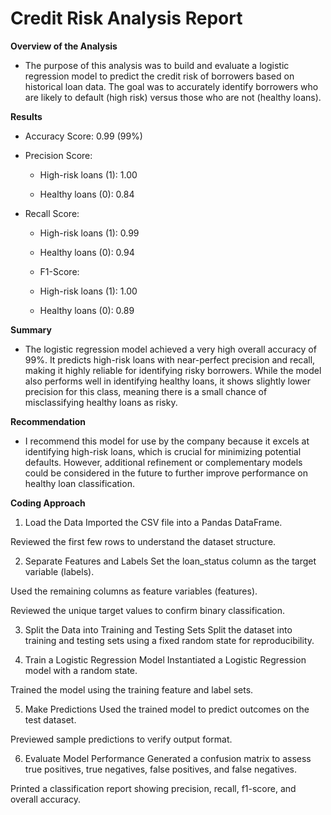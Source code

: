 # **Credit Risk Analysis Report**

**Overview of the Analysis**
 * The purpose of this analysis was to build and evaluate a logistic regression model to predict the credit risk of borrowers based on historical loan data. The goal was to accurately identify borrowers who are likely to default (high risk) versus those who are not (healthy loans).

**Results**
* Accuracy Score: 0.99 (99%)

* Precision Score:

    * High-risk loans (1): 1.00

    * Healthy loans (0): 0.84

* Recall Score:

    * High-risk loans (1): 0.99

    * Healthy loans (0): 0.94

    * F1-Score:

    * High-risk loans (1): 1.00

    * Healthy loans (0): 0.89

**Summary**
* The logistic regression model achieved a very high overall accuracy of 99%.
It predicts high-risk loans with near-perfect precision and recall, making it highly reliable for identifying risky borrowers. While the model also performs well in identifying healthy loans, it shows slightly lower precision for this class, meaning there is a small chance of misclassifying healthy loans as risky.

**Recommendation**
* I recommend this model for use by the company because it excels at identifying high-risk loans, which is crucial for minimizing potential defaults. However, additional refinement or complementary models could be considered in the future to further improve performance on healthy loan classification.




**Coding Approach**
1. Load the Data
Imported the CSV file into a Pandas DataFrame.

Reviewed the first few rows to understand the dataset structure.

2. Separate Features and Labels
Set the loan_status column as the target variable (labels).

Used the remaining columns as feature variables (features).

Reviewed the unique target values to confirm binary classification.

3. Split the Data into Training and Testing Sets
Split the dataset into training and testing sets using a fixed random state for reproducibility.

4. Train a Logistic Regression Model
Instantiated a Logistic Regression model with a random state.

Trained the model using the training feature and label sets.

5. Make Predictions
Used the trained model to predict outcomes on the test dataset.

Previewed sample predictions to verify output format.

6. Evaluate Model Performance
Generated a confusion matrix to assess true positives, true negatives, false positives, and false negatives.

Printed a classification report showing precision, recall, f1-score, and overall accuracy.
